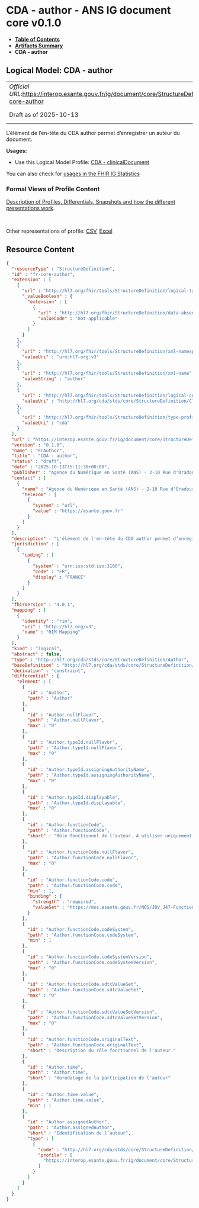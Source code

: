 # CDA - author - ANS IG document core v0.1.0

* [**Table of Contents**](toc.md)
* [**Artifacts Summary**](artifacts.md)
* **CDA - author**

## Logical Model: CDA - author 

| | |
| :--- | :--- |
| *Official URL*:https://interop.esante.gouv.fr/ig/document/core/StructureDefinition/fr-core-author | *Version*:0.1.0 |
| Draft as of 2025-10-13 | *Computable Name*:FrAuthor |

 
L’élément de l’en-tête du CDA author permet d’enregistrer un auteur du document. 

**Usages:**

* Use this Logical Model Profile: [CDA - clinicalDocument](StructureDefinition-fr-core-clinical-document.md)

You can also check for [usages in the FHIR IG Statistics](https://packages2.fhir.org/xig/ans.document.fr.core|current/StructureDefinition/fr-core-author)

### Formal Views of Profile Content

 [Description of Profiles, Differentials, Snapshots and how the different presentations work](http://build.fhir.org/ig/FHIR/ig-guidance/readingIgs.html#structure-definitions). 

 

Other representations of profile: [CSV](StructureDefinition-fr-core-author.csv), [Excel](StructureDefinition-fr-core-author.xlsx) 



## Resource Content

```json
{
  "resourceType" : "StructureDefinition",
  "id" : "fr-core-author",
  "extension" : [
    {
      "url" : "http://hl7.org/fhir/tools/StructureDefinition/logical-target",
      "_valueBoolean" : {
        "extension" : [
          {
            "url" : "http://hl7.org/fhir/StructureDefinition/data-absent-reason",
            "valueCode" : "not-applicable"
          }
        ]
      }
    },
    {
      "url" : "http://hl7.org/fhir/tools/StructureDefinition/xml-namespace",
      "valueUri" : "urn:hl7-org:v3"
    },
    {
      "url" : "http://hl7.org/fhir/tools/StructureDefinition/xml-name",
      "valueString" : "author"
    },
    {
      "url" : "http://hl7.org/fhir/tools/StructureDefinition/logical-container",
      "valueUri" : "http://hl7.org/cda/stds/core/StructureDefinition/ClinicalDocument"
    },
    {
      "url" : "http://hl7.org/fhir/tools/StructureDefinition/type-profile-style",
      "valueUri" : "cda"
    }
  ],
  "url" : "https://interop.esante.gouv.fr/ig/document/core/StructureDefinition/fr-core-author",
  "version" : "0.1.0",
  "name" : "FrAuthor",
  "title" : "CDA - author",
  "status" : "draft",
  "date" : "2025-10-13T15:11:30+00:00",
  "publisher" : "Agence du Numérique en Santé (ANS) - 2-10 Rue d'Oradour-sur-Glane, 75015 Paris",
  "contact" : [
    {
      "name" : "Agence du Numérique en Santé (ANS) - 2-10 Rue d'Oradour-sur-Glane, 75015 Paris",
      "telecom" : [
        {
          "system" : "url",
          "value" : "https://esante.gouv.fr"
        }
      ]
    }
  ],
  "description" : "L'élément de l'en-tête du CDA author permet d’enregistrer un auteur du document.",
  "jurisdiction" : [
    {
      "coding" : [
        {
          "system" : "urn:iso:std:iso:3166",
          "code" : "FR",
          "display" : "FRANCE"
        }
      ]
    }
  ],
  "fhirVersion" : "4.0.1",
  "mapping" : [
    {
      "identity" : "rim",
      "uri" : "http://hl7.org/v3",
      "name" : "RIM Mapping"
    }
  ],
  "kind" : "logical",
  "abstract" : false,
  "type" : "http://hl7.org/cda/stds/core/StructureDefinition/Author",
  "baseDefinition" : "http://hl7.org/cda/stds/core/StructureDefinition/Author",
  "derivation" : "constraint",
  "differential" : {
    "element" : [
      {
        "id" : "Author",
        "path" : "Author"
      },
      {
        "id" : "Author.nullFlavor",
        "path" : "Author.nullFlavor",
        "max" : "0"
      },
      {
        "id" : "Author.typeId.nullFlavor",
        "path" : "Author.typeId.nullFlavor",
        "max" : "0"
      },
      {
        "id" : "Author.typeId.assigningAuthorityName",
        "path" : "Author.typeId.assigningAuthorityName",
        "max" : "0"
      },
      {
        "id" : "Author.typeId.displayable",
        "path" : "Author.typeId.displayable",
        "max" : "0"
      },
      {
        "id" : "Author.functionCode",
        "path" : "Author.functionCode",
        "short" : "Rôle fonctionnel de l'auteur. A utiliser uniquement si l'auteur est un professionnel."
      },
      {
        "id" : "Author.functionCode.nullFlavor",
        "path" : "Author.functionCode.nullFlavor",
        "max" : "0"
      },
      {
        "id" : "Author.functionCode.code",
        "path" : "Author.functionCode.code",
        "min" : 1,
        "binding" : {
          "strength" : "required",
          "valueSet" : "https://mos.esante.gouv.fr/NOS/JDV_J47-FunctionCode-CISIS/FHIR/JDV-J47-FunctionCode-CISIS"
        }
      },
      {
        "id" : "Author.functionCode.codeSystem",
        "path" : "Author.functionCode.codeSystem",
        "min" : 1
      },
      {
        "id" : "Author.functionCode.codeSystemVersion",
        "path" : "Author.functionCode.codeSystemVersion",
        "max" : "0"
      },
      {
        "id" : "Author.functionCode.sdtcValueSet",
        "path" : "Author.functionCode.sdtcValueSet",
        "max" : "0"
      },
      {
        "id" : "Author.functionCode.sdtcValueSetVersion",
        "path" : "Author.functionCode.sdtcValueSetVersion",
        "max" : "0"
      },
      {
        "id" : "Author.functionCode.originalText",
        "path" : "Author.functionCode.originalText",
        "short" : "Description du rôle fonctionnel de l'auteur."
      },
      {
        "id" : "Author.time",
        "path" : "Author.time",
        "short" : "Horodatage de la participation de l’auteur"
      },
      {
        "id" : "Author.time.value",
        "path" : "Author.time.value",
        "min" : 1
      },
      {
        "id" : "Author.assignedAuthor",
        "path" : "Author.assignedAuthor",
        "short" : "Identification de l’auteur",
        "type" : [
          {
            "code" : "http://hl7.org/cda/stds/core/StructureDefinition/AssignedAuthor",
            "profile" : [
              "https://interop.esante.gouv.fr/ig/document/core/StructureDefinition/fr-core-assigned-author"
            ]
          }
        ]
      }
    ]
  }
}

```
